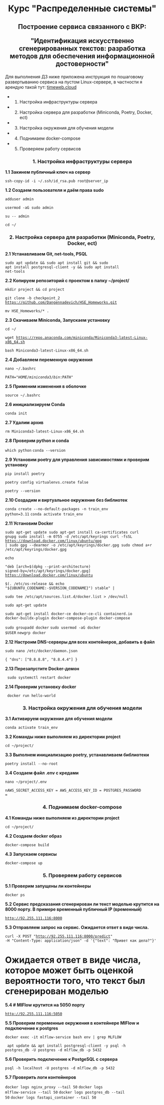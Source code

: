<h1 align="center">Курс "Распределенные системы"</h1>

<h2 align="center">Построение сервиcа связанного с ВКР: 

"Идентификация искусственно сгенерированных текстов: разработка методов для обеспечения информационной достоверности"</h2>

Для выполнения ДЗ ниже приложена инструкция по пошаговому развертыванию сервиса на пустом Linux-сервере, в частности я арендую такой тут: <a href="https://timeweb.cloud" target="_blank">timeweb.cloud</a>  

* 1) Настройка инфраструктуры сервера
* 2) Настройка сервера для разработки (Miniconda, Poetry, Docker, ect)
* 3) Настройка окружения для обучения модели
* 4) Поднимаем docker-compose
* 5) Проверяем работу сервисов

<h3 align="center">1. Настройка инфраструктуры сервера</h3>

<b>1.1 Закинем публичный ключ на сервер </b>

<code>ssh-copy-id -i ~/.ssh/id_rsa.pub root@server_ip </code>

<b>1.2 Создаем пользователя и даём права sudo</b>

<code>adduser admin</code>

<code>usermod -aG sudo admin</code>

<code>su -- admin</code>

<code>cd ~/</code>

<h3 align="center">2. Настройка сервера для разработки (Miniconda, Poetry, Docker, ect)</h3>

<b>2.1 Устанавливаем Git, net-tools, PSQL</b>

<code>sudo apt update && sudo apt install git && sudo apt install postgresql-client -y && sudo apt install net-tools</code>

<b>2.2 Копируем репозиторий с проектом в папку ~/project/</b>

<code>mkdir project && cd project </code>

<code>git clone -b checkpoint_2 https://github.com/Dangennadevich/HSE_Homeworks.git </code>

<code>mv HSE_Homeworks/* .</code>

<b>2.3 Скачиваем Miniconda, Запускаем установку</b>

<code>cd ~/</code>

<code>wget https://repo.anaconda.com/miniconda/Miniconda3-latest-Linux-x86_64.sh</code>

<code>bash Miniconda3-latest-Linux-x86_64.sh</code>

<b>2.4 Добавляем переменную окружения </b>

<code>nano ~/.bashrc</code>

<code>PATH="$HOME/miniconda3/bin:$PATH" </code>

<b>2.5 Применим изменения в оболочке </b>

<code>source ~/.bashrc </code>

<b>2.6 инициализируем Conda  </b>

<code>conda init </code>

<b>2.7 Удалим архив  </b>

<code>rm Miniconda3-latest-Linux-x86_64.sh </code>

<b>2.8 Проверим python и conda  </b>

<code>which python</code>
<code>conda --version</code>

<b>2.9 Установим poetry для управления зависимостями и проверим установку  </b>

<code>pip install poetry</code>

<code>poetry config virtualenvs.create false</code>

<code>poetry --version</code>

<b>2.10 Создадим и виртуальное окружение без библиотек  </b>

<code>conda create --no-default-packages -n train_env python=3.11</code>
<code>conda activate train_env</code>

<b>2.11 Установим Docker  </b>

<code>sudo apt-get update
sudo apt-get install ca-certificates curl gnupg
sudo install -m 0755 -d /etc/apt/keyrings
curl -fsSL https://download.docker.com/linux/ubuntu/gpg | sudo gpg --dearmor -o /etc/apt/keyrings/docker.gpg
sudo chmod a+r /etc/apt/keyrings/docker.gpg</code>

<code>echo \
  "deb [arch=$(dpkg --print-architecture) signed-by=/etc/apt/keyrings/docker.gpg] https://download.docker.com/linux/ubuntu \
  $(. /etc/os-release && echo "${UBUNTU_CODENAME:-$VERSION_CODENAME}") stable" | \
  sudo tee /etc/apt/sources.list.d/docker.list > /dev/null</code>

<code>sudo apt-get update</code>

<code>sudo apt-get install docker-ce docker-ce-cli containerd.io docker-buildx-plugin docker-compose-plugin docker-compose </code>

<code>sudo groupadd docker</code>
<code>sudo usermod -aG docker $USER</code>
<code>newgrp docker</code>


<b>2.12 Настроим DNS-серверы для всех контейнеров, добавить в файл </b>

<code>sudo nano /etc/docker/daemon.json</code>

<code>{
  "dns": ["8.8.8.8", "8.8.4.4"]
}</code>


<b>2.13 Перезапустите Docker-демон  </b>

<code> sudo systemctl restart docker </code>

<b>2.14 Проверим установку docker </b>

<code> docker run hello-world </code>



<h3 align="center">3. Настройка окружения для обучения модели </h3>

<b>3.1 Активируем окружение для обучения модели </b>

<code>conda activate train_env </code> 

<b>3.2 Команды ниже выполняем из директории project </b>

<code>cd ~/project/ </code> 

<b>3.3 Выполнем инициализацию poetry, устанавливаем библиотеки</b>

<code>poetry install --no-root </code> 

<b>3.4 Создаем файл .env с кредами </b>

<code>nano ~/project/.env</code>

<code>nAWS_SECRET_ACCESS_KEY = 
AWS_ACCESS_KEY_ID = 
POSTGRES_PASSWORD =
</code> 


<h3 align="center">4. Поднимаем docker-compose </h3>

<b>4.1 Команды ниже выполняем из директории project </b>

<code>cd ~/project/ </code> 

<b>4.2 Создаем docker образ </b>

<code>docker-compose build </code> 

<b>4.3 Запускаем сервисы  </b>

<code>docker-compose up </code> 

<h3 align="center">5. Проверяем работу сервисов </h3>

<b>5.1 Проверим запущены ли контейнеры</b>

<code>docker ps </code> 

<b>5.2 Сервис предсказания сгенерирован ли текст моделью крутится на 8000 порту. В примере временный публичный IP (временный)</b>

<code>http://92.255.111.116:8000</code> 

<b>5.3 Отправляем запрос на сервис. Ожидается ответ в виде числа.</b>

<code>curl -X POST "http://92.255.111.116:8000/predict" -H "Content-Type: application/json" -d '{"text": "Привет как дела?"}' </code> 
# Ожидается ответ в виде числа, которое может быть оценкой вероятности того, что текст был сгенерирован моделью

<b>5.4 # MlFlow крутится на 5050 порту</b>

<code>http://92.255.111.116:5050</code> 

<b>5.5 Проверим переменные окружения в контейнере MlFlow и подключение к postgres</b>

<code>docker exec -it mlflow-service bash
env | grep MLFLOW </code> 

<code> apt update && apt install postgresql-client -y
psql -h postgres_db -U postgres -d mlflow_db -p 5432</code> 

<b>5.6 Проверить подключение к PostgeSQL с сервера</b>

<code>psql -h localhost -U postgres -d mlflow_db -p 5432 </code> 

<b>5.7 Проверить логи контейнеров</b>

<code>docker logs nginx_proxy --tail 50</code> 
<code>docker logs mlflow-service --tail 50</code> 
<code>docker logs postgres_db --tail 50</code> 
<code>docker logs fastapi_container --tail 50</code> 
